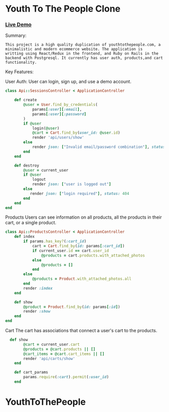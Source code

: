 
# Youth To The People Clone
### [Live Demo](https://youth-to-the-people.herokuapp.com/#/ "Live Demo of Youth To The People clone")

Summary: 

    This project is a high quality duplication of youthtothepeople.com, a minimalistic and modern ecommerce website. The application is
    writting using React/Redux in the frontend, and Ruby on Rails in the backend with Postgresql. It currently has user auth, products,and cart functionality. 
Key Features:

User Auth:
User can login, sign up, and use a demo account. 
``` ruby
class Api::SessionsController < ApplicationController

    def create
        @user = User.find_by_credentials(
            params[:user][:email],
            params[:user][:password]
        )
        if @user
            login(@user)
            @cart = Cart.find_by(user_id: @user.id)
            render 'api/users/show'
        else
            render json: ["Invalid email/password combination"], status: 401
        end
    end

    def destroy
        @user = current_user
        if @user
            logout
            render json: ["user is logged out"]
        else
           render json: ["login required"], status: 404
        end
    end
end
```

Products
Users can see information on all products, all the products in their cart, or a single product.
``` ruby
class Api::ProductsController < ApplicationController
    def index
        if params.has_key?(:cart_id)
            cart = Cart.find_by(id: params[:cart_id])
            if current_user.id == cart.user_id
                @products = cart.products.with_attached_photos
            else
                @products = []
            end
        else
            @products = Product.with_attached_photos.all
        end
        render :index
    end

    def show
        @product = Product.find_by(id: params[:id])
        render :show
    end
end 
```

Cart
The cart has associations that connect a user's cart to the products. 
``` ruby
  def show
        @cart = current_user.cart
        @products = @cart.products || []
        @cart_items = @cart.cart_items || []
        render 'api/carts/show'
    end

    def cart_params
        params.require(:cart).permit(:user_id)
    end
```

# YouthToThePeople

